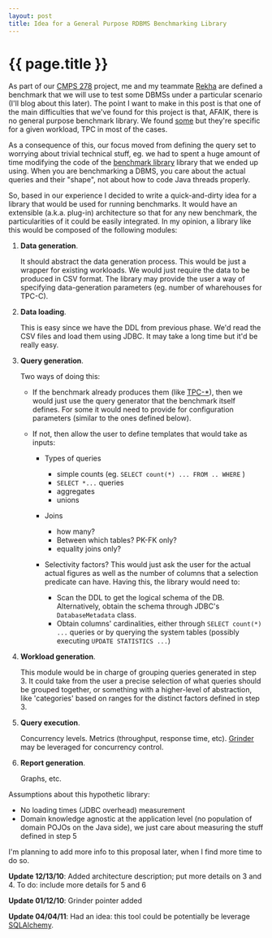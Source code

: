 ```yaml
---
layout: post
title: Idea for a General Purpose RDBMS Benchmarking Library
---
```


{{ page.title }}
================

As part of our [CMPS 278][c] project, me and my teammate [Rekha][r] are defined a benchmark that we 
will use to test some DBMSs under a particular scenario (I'll blog about this later). The point I 
want to make in this post is that one of the main difficulties that we've found for this project is 
that, AFAIK, there is no general purpose benchmark library. We found [some][b] but they're specific 
for a given workload, TPC in most of the cases.

As a consequence of this, our focus moved from defining the query set to worrying about trivial 
technical stuff, eg. we had to spent a huge amount of time modifying the code of the
[benchmark library][l] library that we ended up using. When you are benchmarking a DBMS, you care 
about the actual queries and their "shape", not about how to code Java threads properly.

So, based in our experience I decided to write a quick-and-dirty idea for a library that would be 
used for running benchmarks. It would have an extensible (a.k.a. plug-in) architecture so that for 
any new benchmark, the particularities of it could be easily integrated. In my opinion, a library 
like this would be composed of the following modules:

1. **Data generation**.
 
   It should abstract the data generation process. This would be just a wrapper for existing 
   workloads. We would just require the data to be produced in CSV format. The library may provide 
   the user a way of specifying data-generation parameters (eg. number of wharehouses for TPC-C).

2. **Data loading**.

   This is easy since we have the DDL from previous phase. We'd read the CSV files and load them
   using JDBC. It may take a long time but it'd be really easy.

3. **Query generation**.

   Two ways of doing this:

   * If the benchmark already produces them (like [TPC-\*][t]), then we would just use the query 
     generator that the benchmark itself defines. For some it would need to provide for 
     configuration parameters (similar to the ones defined below).

   * If not, then allow the user to define templates that would take as inputs:

     * Types of queries
       * simple counts (eg. `SELECT count(*) ... FROM .. WHERE` )
       * `SELECT *...` queries
       * aggregates
       * unions
     * Joins
       * how many?
       * Between which tables? PK-FK only?
       * equality joins only?
     * Selectivity factors? This would just ask the user for the actual actual figures as well as 
       the number of columns that a selection predicate can have. Having this, the library would 
       need to:

       * Scan the DDL to get the logical schema of the DB. Alternatively, obtain the schema 
         through JDBC's `DatabaseMetadata` class.
       * Obtain columns' cardinalities, either through `SELECT count(*) ...` queries or by 
         querying the system tables (possibly executing `UPDATE STATISTICS ...`)

4. **Workload generation**.

   This module would be in charge of grouping queries generated in step 3. It could take from the 
   user a precise selection of what queries should be grouped together, or something with a 
   higher-level of abstraction, like 'categories' based on ranges for the distinct factors defined 
   in step 3.

5. **Query execution**.

   Concurrency levels. Metrics (throughput, response time, etc). [Grinder][g] may be leveraged for 
   concurrency control.

6. **Report generation**.

   Graphs, etc.

Assumptions about this hypothetic library:
 * No loading times (JDBC overhead) measurement
 * Domain knowledge agnostic at the application level (no population of domain POJOs on the Java 
   side), we just care about measuring the stuff defined in step 5


I'm planning to add more info to this proposal later, when I find more time to do so.

**Update 12/13/10**: Added architecture description; put more details on 3 and 4. To do: include 
more details for 5 and 6

**Update 01/12/10**: Grinder pointer added

**Update 04/04/11**: Had an idea: this tool could be potentially be leverage [SQLAlchemy][s].

[c]: http://www.soe.ucsc.edu/classes/cmps278/Fall10
[r]: http://users.soe.ucsc.edu/~rekhap
[b]: http://wiki.oracle.com/page/Database+Benchmarking
[l]: http://benchmarksql.sourceforge.net
[t]: http://www.tpc.org
[g]: http://grinder.sourceforge.net
[s]: http://sqlalchemy.org
